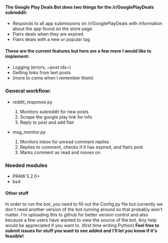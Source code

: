 #### The Google Play Deals Bot does two things for the /r/GooglePlayDeals subreddit:

* Responds to all app submissions on /r/GooglePlayDeals with information about the app found on the store page 
* Flairs deals when they are expired 
* Flairs deals with a new or popular tag

#### These are the current features but here are a few more I would like to implement:

* Logging (errors, ~post ids~)
* Getting links from text posts
* (more to come when I remember them)

### General workflow:

* reddit_response.py
  1. Monitors subreddit for new posts
  2. Scrape the google play link for info
  3. Reply to post and add flair
  
* msg_monitor.py
  1. Monitors inbox for unread comment replies
  2. Replies to comment, checks if it has expired, and flairs post
  3. Marks comment as read and moves on

### Needed modules

* PRAW 5.2.0+
* bs4

#### Other stuff

In order to run the bot, you need to fill out the Config.py file but currently we don't need another version of the bot running around so that probably won't matter. I'm uploading this to github for better version control and also because a few users have wanted to view the source of the bot. Any help would be appreciated if you want to. (first time writing Python) **Feel free to submit issues for stuff you want to see added and I'll let you know if it's feasible!**
